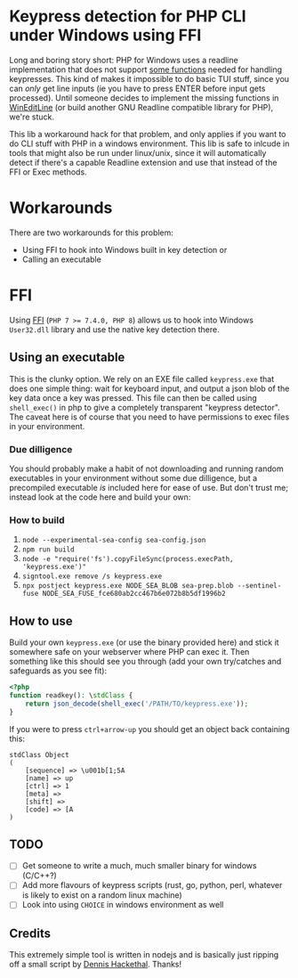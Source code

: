# Keypress detection for PHP CLI under Windows using FFI
Long and boring story short: PHP for Windows uses a readline implementation that does not support [some functions](https://github.com/php/doc-en/issues/1482) needed for handling keypresses. This kind of makes it impossible to do basic TUI stuff, since you can *only* get line inputs (ie you have to press ENTER before input gets processed). Until someone decides to implement the missing functions in [WinEditLine](https://github.com/winlibs/wineditline) (or build another GNU Readline compatible library for PHP), we're stuck. 

This lib a workaround hack for that problem, and only applies if you want to do CLI stuff with PHP in a windows environment. This lib is safe to inlcude in tools that might also be run under linux/unix, since it will automatically detect if there's a capable Readline extension and use that instead of the FFI or Exec methods.

# Workarounds
There are two workarounds for this problem:
- Using FFI to hook into Windows built in key detection or
- Calling an executable
  
# FFI
Using [FFI](https://www.php.net/manual/en/book.ffi.php) (`PHP 7 >= 7.4.0, PHP 8`) allows us to hook into Windows `User32.dll` library and use the native key detection there. 

## Using an executable
This is the clunky option. 
We rely on an EXE file called `keypress.exe` that does one simple thing: wait for keyboard input, and output a json blob of the key data once a key was pressed. This file can then be called using `shell_exec()` in php to give a completely transparent "keypress detector". The caveat here is of course that you need to have permissions to exec files in your environment.

### Due dilligence
You should probably make a habit of not downloading and running random executables in your environment without some due dilligence, but a precompiled executable *is* included here for ease of use. But don't trust me; instead look at the code here and build your own:

### How to build
1. `node --experimental-sea-config sea-config.json`
2. `npm run build`
3. `node -e "require('fs').copyFileSync(process.execPath, 'keypress.exe')"`
4. `signtool.exe remove /s keypress.exe`
5. `npx postject keypress.exe NODE_SEA_BLOB sea-prep.blob --sentinel-fuse NODE_SEA_FUSE_fce680ab2cc467b6e072b8b5df1996b2`

## How to use
Build your own `keypress.exe` (or use the binary provided here) and stick it somewhere safe on your webserver where PHP can exec it. Then something like this should see you through (add your own try/catches and safeguards as you see fit):

```php
<?php
function readkey(): \stdClass {
    return json_decode(shell_exec('/PATH/TO/keypress.exe'));
}
```

If you were to press `ctrl+arrow-up` you should get an object back containing this:

```
stdClass Object
(
    [sequence] => \u001b[1;5A
    [name] => up
    [ctrl] => 1
    [meta] =>
    [shift] =>
    [code] => [A
)
```

## TODO
- [ ] Get someone to write a much, much smaller binary for windows (C/C++?)
- [ ] Add more flavours of keypress scripts (rust, go, python, perl, whatever is likely to exist on a random linux machine)
- [ ] Look into using `CHOICE` in windows environment as well

## Credits
This extremely simple tool is written in nodejs and is basically just ripping off a small script by [Dennis Hackethal](https://github.com/TooTallNate/keypress/issues/28). Thanks!
